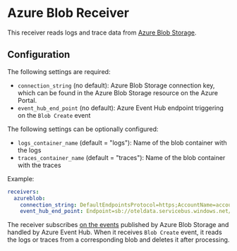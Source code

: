 # Azure Blob Receiver

This receiver reads logs and trace data from [Azure Blob Storage](https://azure.microsoft.com/services/storage/blobs/).

## Configuration

The following settings are required:

- `connection_string` (no default): Azure Blob Storage connection key, which can be found in the Azure Blob Storage resource on the Azure Portal.
- `event_hub_end_point` (no default): Azure Event Hub endpoint triggering on the `Blob Create` event 

The following settings can be optionally configured:

- `logs_container_name` (default = "logs"): Name of the blob container with the logs
- `traces_container_name` (default = "traces"): Name of the blob container with the traces

Example:

```yaml
receivers:
  azureblob:
    connection_string: DefaultEndpointsProtocol=https;AccountName=accountName;AccountKey=+idLkHYcL0MUWIKYHm2j4Q==;EndpointSuffix=core.windows.net
    event_hub_end_point: Endpoint=sb://oteldata.servicebus.windows.net/;SharedAccessKeyName=otelhubbpollicy;SharedAccessKey=mPJVubIK5dJ6mLfZo1ucsdkLysLSQ6N7kddvsIcmoEs=;EntityPath=otellhub    
```

The receiver subscribes [on the events](https://docs.microsoft.com/en-us/azure/storage/blobs/storage-blob-event-overview) published by Azure Blob Storage and handled by Azure Event Hub. When it receives `Blob Create` event, it reads the logs or traces from a corresponding blob and deletes it after processing.





